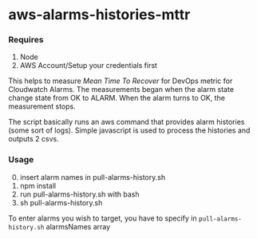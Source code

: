 # aws-alarms-histories-mttr

### Requires
1. Node
2. AWS Account/Setup your credentials first

This helps to measure *Mean Time To Recover* for DevOps metric for Cloudwatch Alarms. The measurements began when the alarm state change state from OK to ALARM. When the alarm turns to OK, the measurement stops.

The script basically runs an aws command that provides alarm histories (some sort of logs). Simple javascript is used to process the histories and outputs 2 csvs.

### Usage

0. insert alarm names in pull-alarms-history.sh
1. npm install
2. run pull-alarms-history.sh with bash
3. sh pull-alarms-history.sh


To enter alarms you wish to target, you have to specify in `pull-alarms-history.sh` alarmsNames array
